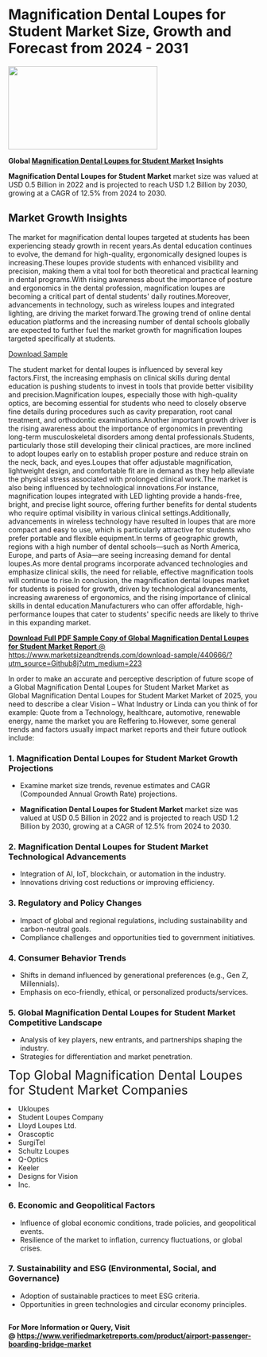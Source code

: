 <H1>Magnification Dental Loupes for Student Market Size, Growth and Forecast from 2024 - 2031</H1><img class="aligncenter size-medium wp-image-584254" src="https://thirdeyenews.in/wp-content/uploads/2024/09/Global-Market-Research-300x168.jpeg" alt="" width="300" height="168" /><p><strong>Global&nbsp;<a href="https://www.marketsizeandtrends.com/download-sample/440666/?utm_source=Github8j?utm_medium=223">Magnification Dental Loupes for Student Market</a> Insights</strong></p><p><strong>Magnification Dental Loupes for Student Market</strong> market size was valued at USD 0.5 Billion in 2022 and is projected to reach USD 1.2 Billion by 2030, growing at a CAGR of 12.5% from 2024 to 2030.</p><p><h2>Market Growth Insights</h2> <p>The market for magnification dental loupes targeted at students has been experiencing steady growth in recent years.As dental education continues to evolve, the demand for high-quality, ergonomically designed loupes is increasing.These loupes provide students with enhanced visibility and precision, making them a vital tool for both theoretical and practical learning in dental programs.With rising awareness about the importance of posture and ergonomics in the dental profession, magnification loupes are becoming a critical part of dental students' daily routines.Moreover, advancements in technology, such as wireless loupes and integrated lighting, are driving the market forward.The growing trend of online dental education platforms and the increasing number of dental schools globally are expected to further fuel the market growth for magnification loupes targeted specifically at students.</p> <p><a href="#">Download Sample</a></p> <p>The student market for dental loupes is influenced by several key factors.First, the increasing emphasis on clinical skills during dental education is pushing students to invest in tools that provide better visibility and precision.Magnification loupes, especially those with high-quality optics, are becoming essential for students who need to closely observe fine details during procedures such as cavity preparation, root canal treatment, and orthodontic examinations.Another important growth driver is the rising awareness about the importance of ergonomics in preventing long-term musculoskeletal disorders among dental professionals.Students, particularly those still developing their clinical practices, are more inclined to adopt loupes early on to establish proper posture and reduce strain on the neck, back, and eyes.Loupes that offer adjustable magnification, lightweight design, and comfortable fit are in demand as they help alleviate the physical stress associated with prolonged clinical work.The market is also being influenced by technological innovations.For instance, magnification loupes integrated with LED lighting provide a hands-free, bright, and precise light source, offering further benefits for dental students who require optimal visibility in various clinical settings.Additionally, advancements in wireless technology have resulted in loupes that are more compact and easy to use, which is particularly attractive for students who prefer portable and flexible equipment.In terms of geographic growth, regions with a high number of dental schools—such as North America, Europe, and parts of Asia—are seeing increasing demand for dental loupes.As more dental programs incorporate advanced technologies and emphasize clinical skills, the need for reliable, effective magnification tools will continue to rise.In conclusion, the magnification dental loupes market for students is poised for growth, driven by technological advancements, increasing awareness of ergonomics, and the rising importance of clinical skills in dental education.Manufacturers who can offer affordable, high-performance loupes that cater to students' specific needs are likely to thrive in this expanding market.</p> <p><a href="#"></p><p><span class=""><strong>Download Full PDF Sample Copy of Global Magnification Dental Loupes for Student Market Report</strong> @ <a href="https://www.marketsizeandtrends.com/download-sample/440666/?utm_source=Github8j?utm_medium=223" target="_blank">https://www.marketsizeandtrends.com/download-sample/440666/?utm_source=Github8j?utm_medium=223</a></span></p><p>In order to make an accurate and perceptive description of future scope of a Global&nbsp;Magnification Dental Loupes for Student Market Market as Global&nbsp;Magnification Dental Loupes for Student Market Market of 2025, you need to describe a clear Vision &ndash; What Industry or Linda can you think of for example: Quote from a Technology, healthcare, automotive, renewable energy, name the market you are Reffering to.However, some general trends and factors usually impact market reports and their future outlook include:</p><h3>1.&nbsp;<strong>Magnification Dental Loupes for Student Market Growth Projections</strong></h3><ul><li>Examine market size trends, revenue estimates and CAGR (Compounded Annual Growth Rate) projections.</li><li><p><strong>Magnification Dental Loupes for Student Market</strong> market size was valued at USD 0.5 Billion in 2022 and is projected to reach USD 1.2 Billion by 2030, growing at a CAGR of 12.5% from 2024 to 2030.</p></li></ul><h3>2.&nbsp;<strong>Magnification Dental Loupes for Student Market Technological Advancements</strong></h3><ul><li>Integration of AI, IoT, blockchain, or automation in the industry.</li><li>Innovations driving cost reductions or improving efficiency.</li></ul><h3>3.&nbsp;<strong>Regulatory and Policy Changes</strong></h3><ul><li>Impact of global and regional regulations, including sustainability and carbon-neutral goals.</li><li>Compliance challenges and opportunities tied to government initiatives.</li></ul><h3>4.&nbsp;<strong>Consumer Behavior Trends</strong></h3><ul><li>Shifts in demand influenced by generational preferences (e.g., Gen Z, Millennials).</li><li>Emphasis on eco-friendly, ethical, or personalized products/services.</li></ul><h3>5.&nbsp;<strong>Global Magnification Dental Loupes for Student Market Competitive Landscape</strong></h3><ul><li>Analysis of key players, new entrants, and partnerships shaping the industry.</li><li>Strategies for differentiation and market penetration.</li></ul><p data-pm-slice="1 1 []"><span style="color: inherit; font-family: inherit; font-size: 25px;">Top Global Magnification Dental Loupes for Student Market Companies</span></p><div class="" data-test-id=""><p><li>Ukloupes</li><li> Student Loupes Company</li><li> Lloyd Loupes Ltd.</li><li> Orascoptic</li><li> SurgiTel</li><li> Schultz Loupes</li><li> Q-Optics</li><li> Keeler</li><li> Designs for Vision</li><li> Inc.</li></p></div><h3>6.&nbsp;<strong>Economic and Geopolitical Factors</strong></h3><ul><li>Influence of global economic conditions, trade policies, and geopolitical events.</li><li>Resilience of the market to inflation, currency fluctuations, or global crises.</li></ul><h3>7.&nbsp;<strong>Sustainability and ESG (Environmental, Social, and Governance)</strong></h3><ul><li>Adoption of sustainable practices to meet ESG criteria.</li><li>Opportunities in green technologies and circular economy principles.</li></ul><h2><strong style="font-size: 14px;">For More Information or Query, Visit @&nbsp;</strong><a style="background-color: #ffffff; font-size: 14px;" href="https://www.marketsizeandtrends.com/report/magnification-dental-loupes-for-student-market/" target="_blank">https://www.verifiedmarketreports.com/product/airport-passenger-boarding-bridge-market</a></h2>